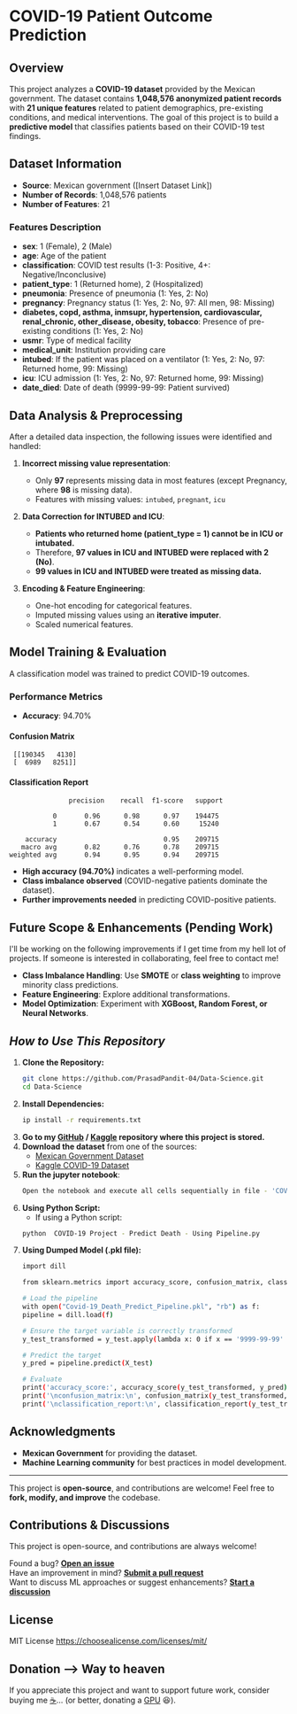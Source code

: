 # COVID-19 Patient Outcome Prediction

## Overview

This project analyzes a **COVID-19 dataset** provided by the Mexican government. The dataset contains **1,048,576 anonymized patient records** with **21 unique features** related to patient demographics, pre-existing conditions, and medical interventions. The goal of this project is to build a **predictive model** that classifies patients based on their COVID-19 test findings.

## Dataset Information

- **Source**: Mexican government ([Insert Dataset Link])
- **Number of Records**: 1,048,576 patients
- **Number of Features**: 21

### Features Description

- **sex**: 1 (Female), 2 (Male)
- **age**: Age of the patient
- **classification**: COVID test results (1-3: Positive, 4+: Negative/Inconclusive)
- **patient\_type**: 1 (Returned home), 2 (Hospitalized)
- **pneumonia**: Presence of pneumonia (1: Yes, 2: No)
- **pregnancy**: Pregnancy status (1: Yes, 2: No, 97: All men, 98: Missing)
- **diabetes, copd, asthma, inmsupr, hypertension, cardiovascular, renal\_chronic, other\_disease, obesity, tobacco**: Presence of pre-existing conditions (1: Yes, 2: No)
- **usmr**: Type of medical facility
- **medical\_unit**: Institution providing care
- **intubed**: If the patient was placed on a ventilator (1: Yes, 2: No, 97: Returned home, 99: Missing)
- **icu**: ICU admission (1: Yes, 2: No, 97: Returned home, 99: Missing)
- **date\_died**: Date of death (9999-99-99: Patient survived)

## Data Analysis & Preprocessing

After a detailed data inspection, the following issues were identified and handled:

1. **Incorrect missing value representation**:

   - Only **97** represents missing data in most features (except Pregnancy, where **98** is missing data).
   - Features with missing values: `intubed`, `pregnant`, `icu`

2. **Data Correction for INTUBED and ICU**:

   - **Patients who returned home (patient\_type = 1) cannot be in ICU or intubated.**
   - Therefore, **97 values in ICU and INTUBED were replaced with 2 (No)**.
   - **99 values in ICU and INTUBED were treated as missing data.**

3. **Encoding & Feature Engineering**:

   - One-hot encoding for categorical features.
   - Imputed missing values using an **iterative imputer**.
   - Scaled numerical features.

## Model Training & Evaluation

A classification model was trained to predict COVID-19 outcomes.

### Performance Metrics

- **Accuracy**: 94.70%

#### Confusion Matrix

```
 [[190345   4130]
 [  6989   8251]]
```

#### Classification Report

```
               precision    recall  f1-score   support

           0       0.96      0.98      0.97    194475
           1       0.67      0.54      0.60     15240

    accuracy                           0.95    209715
   macro avg       0.82      0.76      0.78    209715
weighted avg       0.94      0.95      0.94    209715
```

- **High accuracy (94.70%)** indicates a well-performing model.
- **Class imbalance observed** (COVID-negative patients dominate the dataset).
- **Further improvements needed** in predicting COVID-positive patients.

## Future Scope & Enhancements (Pending Work)

I'll be working on the following improvements if I get time from my hell lot of projects. If someone is interested in collaborating, feel free to contact me!

- **Class Imbalance Handling**: Use **SMOTE** or **class weighting** to improve minority class predictions.
- **Feature Engineering**: Explore additional transformations.
- **Model Optimization**: Experiment with **XGBoost, Random Forest, or Neural Networks**.

## *How to Use This Repository*

1. **Clone the Repository:**
   ```bash
   git clone https://github.com/PrasadPandit-04/Data-Science.git
   cd Data-Science
2. **Install Dependencies:**
   ```bash
   ip install -r requirements.txt
3. **Go to my [GitHub](https://github.com/PrasadPandit-04/Data-Science) / [Kaggle]() repository where this project is stored.**
4. **Download the dataset** from one of the sources:
    - [Mexican Government Dataset](https://datos.gob.mx/busca/dataset/informacion-referente-a-casos-covid-19-en-mexico)
    - [Kaggle COVID-19 Dataset](https://www.kaggle.com/datasets/meirnizri/covid19-dataset)
5. **Run the jupyter notebook**:
    ```bash
    Open the notebook and execute all cells sequentially in file - 'COVID-19 Project - Predict Death - Using Pipeline.ipynb'.
    ```
6. **Using Python Script:**
    - If using a Python script:
    ```bash
    python  COVID-19 Project - Predict Death - Using Pipeline.py
    ```
7. **Using Dumped Model (.pkl file):**
   ```bash
   import dill
   
   from sklearn.metrics import accuracy_score, confusion_matrix, classification_report  

   # Load the pipeline  
   with open("Covid-19_Death_Predict_Pipeline.pkl", "rb") as f:  
   pipeline = dill.load(f)  

   # Ensure the target variable is correctly transformed  
   y_test_transformed = y_test.apply(lambda x: 0 if x == '9999-99-99' else 1)  

   # Predict the target  
   y_pred = pipeline.predict(X_test)  

   # Evaluate  
   print('accuracy_score:', accuracy_score(y_test_transformed, y_pred))  
   print('\nconfusion_matrix:\n', confusion_matrix(y_test_transformed, y_pred))  
   print('\nclassification_report:\n', classification_report(y_test_transformed, y_pred))


## Acknowledgments

- **Mexican Government** for providing the dataset.
- **Machine Learning community** for best practices in model development.

---

This project is **open-source**, and contributions are welcome! Feel free to **fork, modify, and improve** the codebase.

## Contributions & Discussions

This project is open-source, and contributions are always welcome!

Found a bug? **[Open an issue](https://github.com/PrasadPandit-04/Data-Science/issues/new)**  
Have an improvement in mind? **[Submit a pull request](https://github.com/PrasadPandit-04/Data-Science/pulls)**  
Want to discuss ML approaches or suggest enhancements? **[Start a discussion](https://github.com/PrasadPandit-04/Data-Science/discussions)**

## License
MIT License https://choosealicense.com/licenses/mit/

## Donation --> Way to heaven
If you appreciate this project and want to support future work, consider buying me [☕](https://buymeacoffee.com/prasadpandp)... (or better, donating a [GPU](https://www.amazon.in/gp/cart/view.html?ref_=nav_cart) 😆).

